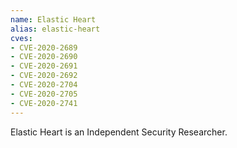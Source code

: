 ```yaml
---
name: Elastic Heart
alias: elastic-heart
cves:
- CVE-2020-2689
- CVE-2020-2690
- CVE-2020-2691
- CVE-2020-2692
- CVE-2020-2704
- CVE-2020-2705
- CVE-2020-2741
---
```

Elastic Heart is an Independent Security Researcher.